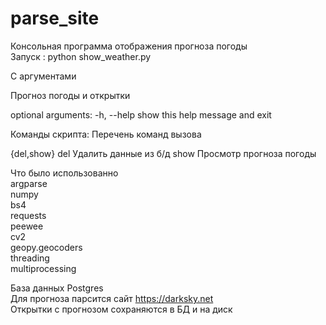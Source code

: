 # parse_site

Консольная программа отображения прогноза погоды  
Запуск :  python show_weather.py  

C аргументами  

Прогноз погоды и открытки

optional arguments:
  -h, --help  show this help message and exit

Команды скрипта:
  Перечень команд вызова

  {del,show}
    del       Удалить данные из б/д
    show      Просмотр прогноза погоды
  
Что было использованно  
argparse  
numpy  
bs4  
requests  
peewee  
cv2  
geopy.geocoders  
threading  
multiprocessing  

База данных Postgres  
Для прогноза парсится сайт https://darksky.net  
Открытки с прогнозом сохраняются в БД и на диск  
